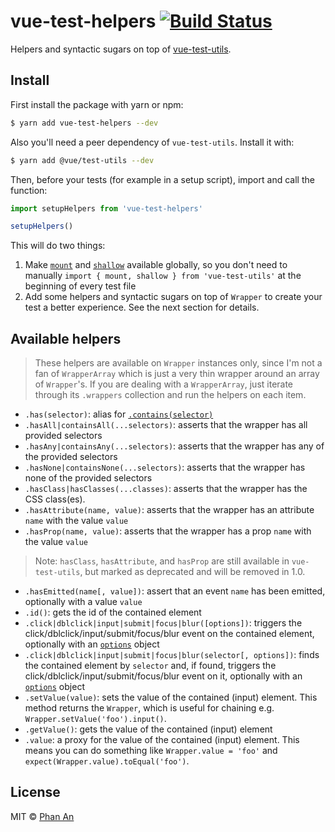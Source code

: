 # vue-test-helpers [![Build Status](https://travis-ci.org/phanan/vue-test-helpers.svg?branch=master)](https://travis-ci.org/phanan/vue-test-helpers)

Helpers and syntactic sugars on top of [vue-test-utils](https://github.com/vuejs/vue-test-utils).

## Install

First install the package with yarn or npm:

```bash
$ yarn add vue-test-helpers --dev
```

Also you'll need a peer dependency of `vue-test-utils`. Install it with:

```bash
$ yarn add @vue/test-utils --dev
```

Then, before your tests (for example in a setup script), import and call the function:

```js
import setupHelpers from 'vue-test-helpers'

setupHelpers()
```

This will do two things:

1. Make [`mount`](https://vue-test-utils.vuejs.org/en/api/mount.html) and [`shallow`](https://vue-test-utils.vuejs.org/en/api/shallow.html) available globally, so you don't need to manually `import { mount, shallow } from 'vue-test-utils'` at the beginning of every test file
2. Add some helpers and syntactic sugars on top of `Wrapper` to create your test a better experience. See the next section for details.

## Available helpers

> These helpers are available on `Wrapper` instances only, since I'm not a fan of `WrapperArray` which is just a very thin wrapper around an array of `Wrapper`'s. If you are dealing with a `WrapperArray`, just iterate through its `.wrappers` collection and run the helpers on each item.

* `.has(selector)`: alias for [`.contains(selector)`](https://vue-test-utils.vuejs.org/en/api/wrapper/contains.html)
* `.hasAll|containsAll(...selectors)`: asserts that the wrapper has all provided selectors
* `.hasAny|containsAny(...selectors)`: asserts that the wrapper has any of the provided selectors
* `.hasNone|containsNone(...selectors)`: asserts that the wrapper has none of the provided selectors
* `.hasClass|hasClasses(...classes)`: asserts that the wrapper has the CSS class(es).
* `.hasAttribute(name, value)`: asserts that the wrapper has an attribute `name` with the value `value`
* `.hasProp(name, value)`: asserts that the wrapper has a prop `name` with the value `value`
> Note: `hasClass`, `hasAttribute`, and `hasProp` are still available in `vue-test-utils`, but marked as deprecated and will be removed in 1.0.
* `.hasEmitted(name[, value])`: assert that an event `name` has been emitted, optionally with a value `value`
* `.id()`: gets the id of the contained element
* `.click|dblclick|input|submit|focus|blur([options])`: triggers the click/dblclick/input/submit/focus/blur event on the contained element, optionally with an [`options`](https://vue-test-utils.vuejs.org/en/guides/dom-events.html#options) object
* `.click|dblclick|input|submit|focus|blur(selector[, options])`: finds the contained element by `selector` and, if found, triggers the click/dblclick/input/submit/focus/blur event on it, optionally with an [`options`](https://vue-test-utils.vuejs.org/en/guides/dom-events.html#options) object
* `.setValue(value)`: sets the value of the contained (input) element. This method returns the `Wrapper`, which is useful for chaining e.g. `Wrapper.setValue('foo').input()`.
* `.getValue()`: gets the value of the contained (input) element
* `.value`: a proxy for the value of the contained (input) element. This means you can do something like `Wrapper.value = 'foo'` and `expect(Wrapper.value).toEqual('foo')`.

## License

MIT © [Phan An](https://phanan.net)
